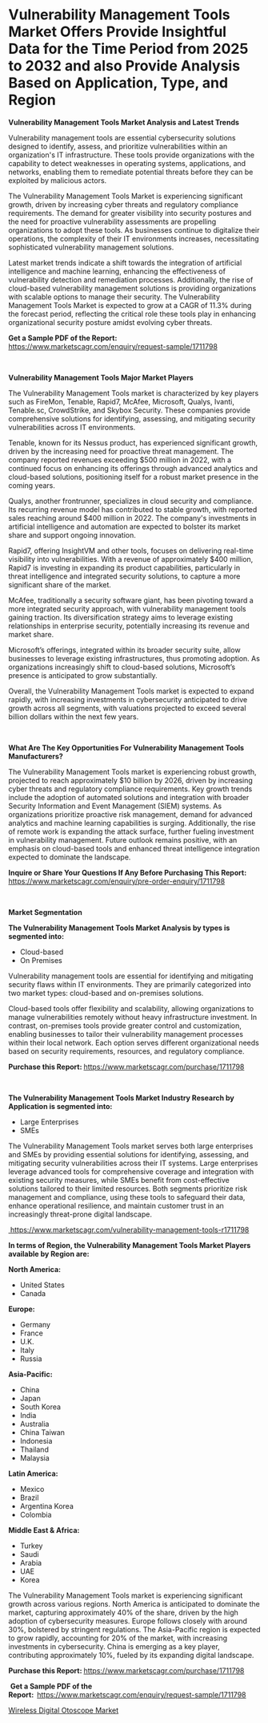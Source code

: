 <p><h1>Vulnerability Management Tools Market Offers Provide Insightful Data for the Time Period from 2025 to 2032 and also Provide Analysis Based on Application, Type, and Region</h1></p><p><strong>Vulnerability Management Tools Market Analysis and Latest Trends</strong></p>
<p><p>Vulnerability management tools are essential cybersecurity solutions designed to identify, assess, and prioritize vulnerabilities within an organization's IT infrastructure. These tools provide organizations with the capability to detect weaknesses in operating systems, applications, and networks, enabling them to remediate potential threats before they can be exploited by malicious actors. </p><p>The Vulnerability Management Tools Market is experiencing significant growth, driven by increasing cyber threats and regulatory compliance requirements. The demand for greater visibility into security postures and the need for proactive vulnerability assessments are propelling organizations to adopt these tools. As businesses continue to digitalize their operations, the complexity of their IT environments increases, necessitating sophisticated vulnerability management solutions.</p><p>Latest market trends indicate a shift towards the integration of artificial intelligence and machine learning, enhancing the effectiveness of vulnerability detection and remediation processes. Additionally, the rise of cloud-based vulnerability management solutions is providing organizations with scalable options to manage their security. The Vulnerability Management Tools Market is expected to grow at a CAGR of 11.3% during the forecast period, reflecting the critical role these tools play in enhancing organizational security posture amidst evolving cyber threats.</p></p>
<p><strong>Get a Sample PDF of the Report:&nbsp;</strong> <a href="https://www.marketscagr.com/enquiry/request-sample/1711798?utm_campaign=2115&utm_medium=2&utm_source=Github&utm_content=ia&utm_term=27032025&utm_id=vulnerability-management-tools">https://www.marketscagr.com/enquiry/request-sample/1711798</a></p>
<p>&nbsp;</p>
<p><strong>Vulnerability Management Tools Major Market Players</strong></p>
<p><p>The Vulnerability Management Tools market is characterized by key players such as FireMon, Tenable, Rapid7, McAfee, Microsoft, Qualys, Ivanti, Tenable.sc, CrowdStrike, and Skybox Security. These companies provide comprehensive solutions for identifying, assessing, and mitigating security vulnerabilities across IT environments.</p><p>Tenable, known for its Nessus product, has experienced significant growth, driven by the increasing need for proactive threat management. The company reported revenues exceeding $500 million in 2022, with a continued focus on enhancing its offerings through advanced analytics and cloud-based solutions, positioning itself for a robust market presence in the coming years.</p><p>Qualys, another frontrunner, specializes in cloud security and compliance. Its recurring revenue model has contributed to stable growth, with reported sales reaching around $400 million in 2022. The company's investments in artificial intelligence and automation are expected to bolster its market share and support ongoing innovation.</p><p>Rapid7, offering InsightVM and other tools, focuses on delivering real-time visibility into vulnerabilities. With a revenue of approximately $400 million, Rapid7 is investing in expanding its product capabilities, particularly in threat intelligence and integrated security solutions, to capture a more significant share of the market.</p><p>McAfee, traditionally a security software giant, has been pivoting toward a more integrated security approach, with vulnerability management tools gaining traction. Its diversification strategy aims to leverage existing relationships in enterprise security, potentially increasing its revenue and market share.</p><p>Microsoft’s offerings, integrated within its broader security suite, allow businesses to leverage existing infrastructures, thus promoting adoption. As organizations increasingly shift to cloud-based solutions, Microsoft’s presence is anticipated to grow substantially.</p><p>Overall, the Vulnerability Management Tools market is expected to expand rapidly, with increasing investments in cybersecurity anticipated to drive growth across all segments, with valuations projected to exceed several billion dollars within the next few years.</p></p>
<p>&nbsp;</p>
<p><strong>What Are The Key Opportunities For Vulnerability Management Tools Manufacturers?</strong></p>
<p><p>The Vulnerability Management Tools market is experiencing robust growth, projected to reach approximately $10 billion by 2026, driven by increasing cyber threats and regulatory compliance requirements. Key growth trends include the adoption of automated solutions and integration with broader Security Information and Event Management (SIEM) systems. As organizations prioritize proactive risk management, demand for advanced analytics and machine learning capabilities is surging. Additionally, the rise of remote work is expanding the attack surface, further fueling investment in vulnerability management. Future outlook remains positive, with an emphasis on cloud-based tools and enhanced threat intelligence integration expected to dominate the landscape.</p></p>
<p><strong>Inquire or Share Your Questions If Any Before Purchasing This Report:</strong> <a href="https://www.marketscagr.com/enquiry/pre-order-enquiry/1711798?utm_campaign=2115&utm_medium=2&utm_source=Github&utm_content=ia&utm_term=27032025&utm_id=vulnerability-management-tools">https://www.marketscagr.com/enquiry/pre-order-enquiry/1711798</a></p>
<p>&nbsp;</p>
<p><strong>Market Segmentation</strong></p>
<p><strong>The Vulnerability Management Tools Market Analysis by types is segmented into:</strong></p>
<p><ul><li>Cloud-based</li><li>On Premises</li></ul></p>
<p><p>Vulnerability management tools are essential for identifying and mitigating security flaws within IT environments. They are primarily categorized into two market types: cloud-based and on-premises solutions. </p><p>Cloud-based tools offer flexibility and scalability, allowing organizations to manage vulnerabilities remotely without heavy infrastructure investment. In contrast, on-premises tools provide greater control and customization, enabling businesses to tailor their vulnerability management processes within their local network. Each option serves different organizational needs based on security requirements, resources, and regulatory compliance.</p></p>
<p><strong>Purchase this Report:&nbsp;</strong><a href="https://www.marketscagr.com/purchase/1711798?utm_campaign=2115&utm_medium=2&utm_source=Github&utm_content=ia&utm_term=27032025&utm_id=vulnerability-management-tools">https://www.marketscagr.com/purchase/1711798</a></p>
<p>&nbsp;</p>
<p><strong>The Vulnerability Management Tools Market Industry Research by Application is segmented into:</strong></p>
<p><ul><li>Large Enterprises</li><li>SMEs</li></ul></p>
<p><p>The Vulnerability Management Tools market serves both large enterprises and SMEs by providing essential solutions for identifying, assessing, and mitigating security vulnerabilities across their IT systems. Large enterprises leverage advanced tools for comprehensive coverage and integration with existing security measures, while SMEs benefit from cost-effective solutions tailored to their limited resources. Both segments prioritize risk management and compliance, using these tools to safeguard their data, enhance operational resilience, and maintain customer trust in an increasingly threat-prone digital landscape.</p></p>
<p><a href="https://www.marketscagr.com/vulnerability-management-tools-r1711798?utm_campaign=2115&utm_medium=2&utm_source=Github&utm_content=ia&utm_term=27032025&utm_id=vulnerability-management-tools">&nbsp;https://www.marketscagr.com/vulnerability-management-tools-r1711798</a></p>
<p><strong>In terms of Region, the Vulnerability Management Tools Market Players available by Region are:</strong></p>
<p>
    <p> <strong> North America: </strong>
        <ul>
            <li>United States</li>
            <li>Canada</li>
        </ul>
        </p> 
    <p> <strong> Europe: </strong>
        <ul>
            <li>Germany</li>
            <li>France</li>
            <li>U.K.</li>
            <li>Italy</li>
            <li>Russia</li>
        </ul>
        </p> 
    <p> <strong> Asia-Pacific: </strong>
        <ul>
            <li>China</li>
            <li>Japan</li>
            <li>South Korea</li>
            <li>India</li>
            <li>Australia</li>
            <li>China Taiwan</li>
            <li>Indonesia</li>
            <li>Thailand</li>
            <li>Malaysia</li>
        </ul>
        </p> 
    <p> <strong> Latin America: </strong>
        <ul>
            <li>Mexico</li>
            <li>Brazil</li>
            <li>Argentina Korea</li>
            <li>Colombia</li>
        </ul>
        </p> 
    <p> <strong> Middle East & Africa: </strong>
        <ul>
            <li>Turkey</li>
            <li>Saudi</li>
            <li>Arabia</li>
            <li>UAE</li>
            <li>Korea</li>
        </ul>
    </p>
    </p>
<p><p>The Vulnerability Management Tools market is experiencing significant growth across various regions. North America is anticipated to dominate the market, capturing approximately 40% of the share, driven by the high adoption of cybersecurity measures. Europe follows closely with around 30%, bolstered by stringent regulations. The Asia-Pacific region is expected to grow rapidly, accounting for 20% of the market, with increasing investments in cybersecurity. China is emerging as a key player, contributing approximately 10%, fueled by its expanding digital landscape.</p></p>
<p><strong>Purchase this Report: </strong><a href="https://www.marketscagr.com/purchase/1711798?utm_campaign=2115&utm_medium=2&utm_source=Github&utm_content=ia&utm_term=27032025&utm_id=vulnerability-management-tools">https://www.marketscagr.com/purchase/1711798</a></p>
<p>&nbsp;<strong>Get a Sample PDF of the Report:&nbsp;&nbsp;</strong><a href="https://www.marketscagr.com/enquiry/request-sample/1711798?utm_campaign=2115&utm_medium=2&utm_source=Github&utm_content=ia&utm_term=27032025&utm_id=vulnerability-management-tools">https://www.marketscagr.com/enquiry/request-sample/1711798</a></p>
<p><strong></strong></p>
<p><p><a href="https://github.com/sofayahoo2023/Market-Research-Report-List-7/blob/main/wireless-digital-otoscope-market.md?utm_campaign=2115&utm_medium=2&utm_source=Github&utm_content=ia&utm_term=27032025&utm_id=vulnerability-management-tools">Wireless Digital Otoscope Market</a></p></p>